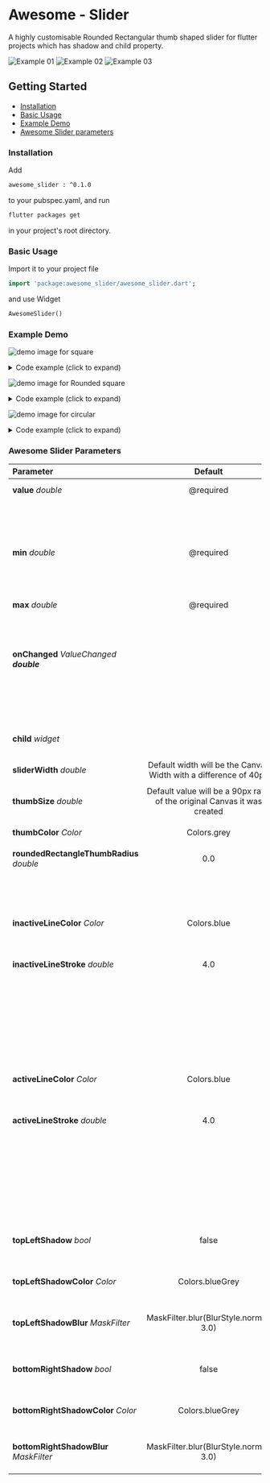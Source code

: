 # Awesome - Slider

A highly customisable Rounded Rectangular thumb shaped slider for flutter projects which has shadow and child property.

![Example 01](screenfetch/squareThumb.gif) ![Example 02](screenfetch/rRThumb.gif)
![Example 03](screenfetch/circle.gif)

## Getting Started

- [Installation](#installation)
- [Basic Usage](#basic-usage)
- [Example Demo](#example-demo)
- [Awesome Slider parameters](#awesome-slider-parameters)


### Installation

Add

```bash
awesome_slider : ^0.1.0
```
to your pubspec.yaml, and run


```bash
flutter packages get
```
in your project's root directory.

### Basic Usage

Import it to your project file

```dart
import 'package:awesome_slider/awesome_slider.dart';
```
and use Widget

```dart
AwesomeSlider()
```


### Example Demo


![demo image for square](screenfetch/squareThumb.gif)
<details>
  <summary>Code example (click to expand)</summary>

```dart
import 'package:flutter/material.dart';
import 'package:awesome_slider/awesome_slider.dart';

void main() => runApp(MainApp());

class MainApp extends StatefulWidget {
  @override
  _MainAppState createState() => _MainAppState();
}

class _MainAppState extends State<MainApp> {
  double valueOnTextWidget = 0.0;
  @override
  Widget build(BuildContext context) {
    return MaterialApp(
      home: Scaffold(
        body: Container(
          decoration: BoxDecoration(
            gradient: LinearGradient(
              colors: [Colors.lightGreen, Colors.green],
              begin: Alignment.topLeft,
              end: Alignment.bottomRight,
              stops: [0.0, 0.6],
            ),
          ),
          child: Column(
            children: <Widget>[
              SizedBox(
                height: 250.0,
              ),
              Text(
                valueOnTextWidget.round().toString(),
                style: TextStyle(color: Colors.white, fontSize: 150.0),
              ),
              SizedBox(
                height: 80.0,
              ),
              AwesomeSlider(
                value: valueOnTextWidget,
                min: 0.0,
                max: 100.0,
                thumbColor: Colors.lightGreen,
                roundedRectangleThumbRadius: 0.0,
                topLeftShadow: true,
                topLeftShadowColor: Colors.lightGreen.shade300,
                topLeftShadowBlur: MaskFilter.blur(BlurStyle.normal, 8.0),
                bottomRightShadow: true,
                bottomRightShadowColor: Colors.black.withOpacity(0.5),
                bottomRightShadowBlur: MaskFilter.blur(BlurStyle.normal, 7.0),
                activeLineStroke: 2.0,
                activeLineColor: Colors.greenAccent,
                inactiveLineColor: Colors.white,
                child: Center(
                    child: Text(
                  'Slide Me',
                  style: TextStyle(
                    color: Colors.white.withOpacity(0.7),
                    fontSize: 20.0,
                    fontWeight: FontWeight.bold,
                  ),
                )),
                onChanged: (double value) {
                  setState(() {
                    valueOnTextWidget = value;
                  });
                },
              ),
            ],
          ),
        ),
      ),
    );
  }
}

```
</details>


![demo image for Rounded square](screenfetch/rRThumb.gif)
<details>
  <summary>Code example (click to expand)</summary>

```dart
import 'package:flutter/material.dart';
import 'package:awesome_slider/awesome_slider.dart';

void main() => runApp(MainApp());

class MainApp extends StatefulWidget {
  @override
  _MainAppState createState() => _MainAppState();
}

class _MainAppState extends State<MainApp> {
  double valueOnTextWidget = 0.0;
  @override
  Widget build(BuildContext context) {
    return MaterialApp(
      home: Scaffold(
        body: Container(
          decoration: BoxDecoration(
            gradient: LinearGradient(
              colors: [
                Colors.lightBlueAccent,
                Color(0xFF100887).withOpacity(0.95)
              ],
              begin: Alignment.topLeft,
              end: Alignment.bottomRight,
              stops: [0.0, 0.5],
            ),
          ),
          child: Column(
            children: <Widget>[
              SizedBox(
                height: 250.0,
              ),
              Text(
                valueOnTextWidget.round().toString(),
                style: TextStyle(color: Colors.white, fontSize: 150.0),
              ),
              SizedBox(
                height: 80.0,
              ),
              AwesomeSlider(
                value: valueOnTextWidget,
                min: 0.0,
                max: 100.0,
                thumbColor: Color(0xFF100887),
                roundedRectangleThumbRadius: 25.0,
                thumbSize: 100.0,
                topLeftShadow: true,
                topLeftShadowColor: Colors.lightBlueAccent,
                topLeftShadowBlur: MaskFilter.blur(BlurStyle.normal, 11.0),
                bottomRightShadow: true,
                bottomRightShadowColor: Colors.white.withOpacity(0.5),
                bottomRightShadowBlur: MaskFilter.blur(BlurStyle.normal, 11.0),
                activeLineStroke: 2.0,
                activeLineColor: Colors.blueAccent,
                inactiveLineColor: Colors.white,
                child: Row(
                  mainAxisAlignment: MainAxisAlignment.center,
                  children: <Widget>[
                    Icon(
                      Icons.arrow_back_ios,
                      color: Colors.white,
                      size: 28.0,
                    ),
                    SizedBox(width: 10.0),
                    Icon(
                      Icons.arrow_forward_ios,
                      color: Colors.white,
                      size: 28.0,
                    )
                  ],
                ),
                onChanged: (double value) {
                  setState(() {
                    valueOnTextWidget = value;
                  });
                },
              ),
            ],
          ),
        ),
      ),
    );
  }
}

```
</details>



![demo image for circular](screenfetch/circle.gif)
<details>
  <summary>Code example (click to expand)</summary>

```dart
import 'package:flutter/material.dart';
import 'package:awesome_slider/awesome_slider.dart';

void main() => runApp(MainApp());

class MainApp extends StatefulWidget {
  @override
  _MainAppState createState() => _MainAppState();
}

class _MainAppState extends State<MainApp> {
  double valueOnTextWidget = 0.0;
  @override
  Widget build(BuildContext context) {
    return MaterialApp(
      home: Scaffold(
        body: Container(
          decoration: BoxDecoration(
            gradient: LinearGradient(
              colors: [Colors.redAccent.shade200, Color(0xFF890808)],
              begin: Alignment.topLeft,
              end: Alignment.bottomRight,
              stops: [0.0, 0.6],
            ),
          ),
          child: Column(
            children: <Widget>[
              SizedBox(
                height: 250.0,
              ),
              Text(
                valueOnTextWidget.round().toString(),
                style: TextStyle(color: Colors.white, fontSize: 150.0),
              ),
              SizedBox(
                height: 80.0,
              ),
              AwesomeSlider(
                value: valueOnTextWidget,
                min: 0.0,
                max: 100.0,
                thumbColor: Color(0xFF890808),
                roundedRectangleThumbRadius: 80.0,
                thumbSize: 100.0,
                topLeftShadow: true,
                topLeftShadowColor: Colors.redAccent,
                topLeftShadowBlur: MaskFilter.blur(BlurStyle.normal, 8.0),
                bottomRightShadow: true,
                bottomRightShadowColor: Colors.black,
                bottomRightShadowBlur: MaskFilter.blur(BlurStyle.normal, 7.0),
                activeLineStroke: 2.0,
                activeLineColor: Colors.redAccent,
                inactiveLineColor: Colors.white,
                child: Row(
                  mainAxisAlignment: MainAxisAlignment.center,
                  children: <Widget>[
                    Icon(
                      Icons.arrow_back,
                      color: Colors.white,
                      size: 28.0,
                    ),
                    SizedBox(width: 10.0),
                    Icon(
                      Icons.arrow_forward,
                      color: Colors.white,
                      size: 28.0,
                    )
                  ],
                ),
                onChanged: (double value) {
                  setState(() {
                    valueOnTextWidget = value;
                  });
                },
              ),
            ],
          ),
        ),
      ),
    );
  }
}
```
</details>



### Awesome Slider Parameters

| Parameter                 |                       Default                       | Description                                                                                                             |
| :------------------------ | :-------------------------------------------------: | :---------------------------------------------------------------------------------------------------------------------- |
| **value** *double*                   |                   @required                         | Value of the Slider Position                                              |
|                                      |                                                     | (**value**!=null)                                                         |
|                                      |                                                     |(**value** >= **min** && **value** <= **max**)                             |
|                                      |                                                     |                                                                           |
| **min** *double*                     |                   @required                         | minimum value for the Slider                                              |
|                                      |                                                     | (**min** !=null)                                                          |
|                                      |                                                     |(**min** <= **max**)                                                       |
|                                      |                                                     |                                                                           |
| **max** *double*                     |                   @required                         | maximum value for the Slider                                              |
|                                      |                                                     | (**max** != null)                                                         |
|                                      |                                                     |                                                                           |
| **onChanged** *ValueChanged **double*** |                                                  |    Called when the user starts selecting a new **value** for the slider.  |
|                                      |                                                     | Parameter for the **onChanged** must be a double                          |
|                                      |                                                     |                                                                           |
| **child** *widget*                   |                                                     | Provide a child Widget to the Slider Thumb.                               |
|                                      |                                                     |                                                                           |
| **sliderWidth** *double*             |Default width will be the Canvas Width with a difference of 40px| The Width of the Slider.                                       |
|                                      |                                                     |                                                                           |
| **thumbSize** *double*               |Default value will be a 90px ratio of the original Canvas it was created| Size of the thumb                                      |
|                                      |                                                     |                                                                           |
| **thumbColor** *Color*               |               Colors.grey                           | Colour of the thumb                                                       |
|                                      |                                                     |                                                                           |
| **roundedRectangleThumbRadius** *double*|                   0.0                            | Radius of Rounded Rectangle                                               |
|                                      |                                                     | more the radius, The square thumb turns to a Circle                        |
|                                      |                                                     |                                                                           |
| **inactiveLineColor** *Color*        |                Colors.blue                          | The color for the inactive portion of the slider track.                   |
|                                      |                                                     |                                                                           |
| **inactiveLineStroke** *double*      |                      4.0                            | The stroke value for the inactive portion of the slider track.            |
|                                      |                                                     | Value for **inactiveLineStroke** = **activeLineStroke** unless given different values for both|
|                                      |                                                     |                                                                           |
| **activeLineColor** *Color*          |                Colors.blue                          | The color for the active portion of the slider track.                     |
|                                      |                                                     |                                                                           |
| **activeLineStroke** *double*        |                      4.0                            | The stroke value for the active portion of the slider track.            |
|                                      |                                                     | Value for **activeLineStroke** = **inactiveLineStroke** unless given different values for both|
|                                      |                                                     |                                                                           |
| **topLeftShadow** *bool*             |                    false                            | Give true value if a Shadow required on Top - Left of the thumb           |
|                                      |                                                     |                                                                           |
| **topLeftShadowColor** *Color*       |                    Colors.blueGrey                  | Colour of shadow of Top - Left of the thumb                               |
|                                      |                                                     |                                                                           |
| **topLeftShadowBlur** *MaskFilter*   |       MaskFilter.blur(BlurStyle.normal, 3.0)        | MaskFilter blur value for shadow of Top - Left of the thumb               |
|                                      |                                                     |                                                                           |
| **bottomRightShadow** *bool*         |                    false                            | Give true value if a Shadow required on Bottom - Right of the thumb       |
|                                      |                                                     |                                                                           |
| **bottomRightShadowColor** *Color*   |                    Colors.blueGrey                  | Colour of shadow of Bottom - Right of the thumb                           |
|                                      |                                                     |                                                                           |
| **bottomRightShadowBlur** *MaskFilter*|       MaskFilter.blur(BlurStyle.normal, 3.0)       | MaskFilter blur value for shadow of Bottom - Right of the thumb           |






